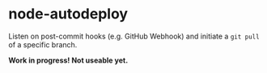 node-autodeploy
===============

Listen on post-commit hooks (e.g. GitHub Webhook) and initiate a `git pull` of a specific branch.

**Work in progress! Not useable yet.**